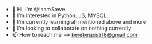 - 👋 Hi, I’m @IaamSteve
- 👀 I’m interested in Python, JS, MYSQL.
- 🌱 I’m currently learning all mentioned above and more
- 💞️ I’m looking to collaborate on nothing currently
- 📫 How to reach me --> kerekespisti18@gmail.com 

<!---
IaamSteve/IaamSteve is a ✨ special ✨ repository because its `README.md` (this file) appears on your GitHub profile.
You can click the Preview link to take a look at your changes.
--->
